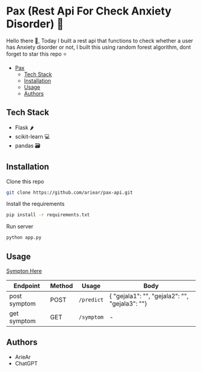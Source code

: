 # Pax (Rest Api For Check Anxiety Disorder) 🏥

Hello there 👋, Today I built a rest api that functions to check whether a user has Anxiety disorder or not, I built this using random forest algorithm, dont forget to star this repo ⭐

- [Pax](#Pax)
  - [Tech Stack](#techstack)
  - [Installation](#installation)
  - [Usage](#usage)
  - [Authors](#authors)

## Tech Stack
 - Flask 🌶
 - scikit-learn 💻
 - pandas 🗃

## Installation

Clone this repo

```sh
git clone https://github.com/ariear/pax-api.git
```

Install the requirements
```sh
pip install -r requirements.txt
```

Run server
```sh
python app.py
```

## Usage

[Sympton Here](https://drive.google.com/file/d/1pFRCoyrVkrcTe5gAGc89LYtbKwKNXTf1/view?usp=sharing)

| Endpoint | Method | Usage | Body |
|----------|-------|-------|-------|
| post symptom | POST | `/predict` | { "gejala1": "", "gejala2": "", "gejala3": ""} |
| get symptom | GET | `/symptom` | - |

## Authors
  - ArieAr
  - ChatGPT

